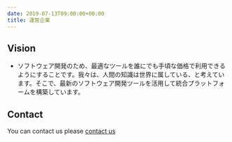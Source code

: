 ```yaml
---
date: 2019-07-13T09:00:00+00:00
title: 運営企業
---
```


## Vision
- ソフトウェア開発のため、最適なツールを誰にでも手頃な価格で利用できるようにすることです。我々は、人間の知識は世界に属している、と考えています。そこで、最新のソフトウェア開発ツールを活用して統合プラットフォームを構築しています。

## Contact
You can contact us please [contact us](mailto:hello@orangesys.io)
